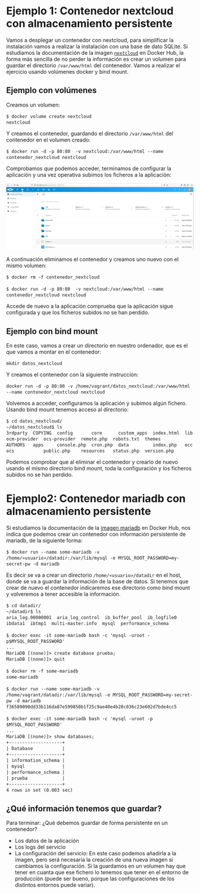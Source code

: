 # Ejemplo 1: Contenedor nextcloud con almacenamiento persistente

Vamos a desplegar un contenedor con nextcloud, para simplificar la instalación vamos a realizar la instalación con una base de dato SQLite. Si estudiamos la documentación de la imagen [`nextcloud`](https://hub.docker.com/_/nextcloud) en Docker Hub, la forma más sencilla de no perder la información es crear un volumen para guardar el directorio `/var/www/html` del contenedor. Vamos a realizar el ejercicio usando volúmenes docker y bind mount.

## Ejemplo con volúmenes

Creamos un volumen:

```
$ docker volume create nextcloud
nextcloud
```

Y creamos el contenedor, guardando el directorio `/var/www/html` del contenedor en el volumen creado:

```
$ docker run -d -p 80:80  -v nextcloud:/var/www/html --name contenedor_nextcloud nextcloud
```

Comprobamos que podemos acceder, terminamos de configurar la aplicación y una vez operativa subimos los ficheros a la aplicación:

![nextcloud](../img/nextcloud1.png)

A continuación eliminamos el contenedor y creamos uno nuevo con el mismo volumen:

```
$ docker rm -f contenedor_nextcloud

$ docker run -d -p 80:80  -v nextcloud:/var/www/html --name contenedor_nextcloud nextcloud
```

Accede de nuevo a la aplicación comprueba que la aplicación sigue configurada y que los ficheros subidos no se han perdido.

## Ejemplo con bind mount

En este caso, vamos a crear un directorio en nuestro ordenador, que es el que vamos a montar en el contenedor:

```
mkdir datos_nextcloud
```

Y creamos el contenedor con la siguiente instrucción:

```
docker run -d -p 80:80 -v /home/vagrant/datos_nextcloud:/var/www/html --name contenedor_nextcloud nextcloud
```

Volvemos a acceder, configuramos la aplicación y subimos algún fichero. Usando bind mount tenemos acceso al directorio:

```
$ cd datos_nextcloud/
~/datos_nextcloud$ ls
3rdparty  COPYING  config       core      custom_apps  index.html  lib  ocm-provider  ocs-provider  remote.php  robots.txt  themes
AUTHORS   apps     console.php  cron.php  data         index.php   occ  ocs           public.php    resources   status.php  version.php
```

Podemos comprobar que al eliminar el contenedor y crearlo de nuevo usando el mismo directorio bind mount, toda la configuración y los ficheros subidos no se han perdido.

# Ejemplo2: Contenedor mariadb con almacenamiento persistente

Si estudiamos la documentación de la [imagen mariadb](https://hub.docker.com/_/mariadb) en Docker Hub, nos indica que podemos crear un contenedor con información persistente de mariadb, de la siguiente forma:

```
$ docker run --name some-mariadb -v /home/«usuario»/datadir:/var/lib/mysql -e MYSQL_ROOT_PASSWORD=my-secret-pw -d mariadb
```

Es decir se va a crear un directorio `/home/«usuario»/datadir` en el host, donde se va a guardar la información de la base de datos. Si tenemos que crear de nuevo el contenedor indicaremos ese directorio como bind mount y volveremos a tener accesible la información.

```
$ cd datadir/
~/datadir$ ls
aria_log.00000001  aria_log_control  ib_buffer_pool  ib_logfile0  ibdata1  ibtmp1  multi-master.info  mysql  performance_schema

$ docker exec -it some-mariadb bash -c 'mysql -uroot -p$MYSQL_ROOT_PASSWORD'
...
MariaDB [(none)]> create database prueba;
MariaDB [(none)]> quit

$ docker rm -f some-mariadb 
some-mariadb

$ docker run --name some-mariadb -v /home/vagrant/datadir:/var/lib/mysql -e MYSQL_ROOT_PASSWORD=my-secret-pw -d mariadb
f36589090dd33b116da87e599850b1f25c9ae40e4b28c036c23e602d7bde4cc5

$ docker exec -it some-mariadb bash -c 'mysql -uroot -p $MYSQL_ROOT_PASSWORD'
...
MariaDB [(none)]> show databases;
+--------------------+
| Database           |
+--------------------+
| information_schema |
| mysql              |
| performance_schema |
| prueba             |
+--------------------+
4 rows in set (0.003 sec)
```

## ¿Qué información tenemos que guardar?

Para terminar: ¿Qué debemos guardar de forma persistente en un contenedor?

-   Los datos de la aplicación
-   Los logs del servicio
-   La configuración del servicio: En este caso podemos añadirla a la imagen, pero será necesaria la creación de una nueva imagen si cambiamos la configuración. Si la guardamos en un volumen hay que tener en cuanta que ese fichero lo tenemos que tener en el entorno de producción (puede ser bueno, porque las configuraciones de los distintos entornos puede variar).